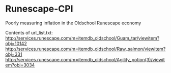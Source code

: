 # Runescape-CPI
Poorly measuring inflation in the Oldschool Runescape economy

Contents of url_list.txt:
http://services.runescape.com/m=itemdb_oldschool/Guam_tar/viewitem?obj=10142
http://services.runescape.com/m=itemdb_oldschool/Raw_salmon/viewitem?obj=331
http://services.runescape.com/m=itemdb_oldschool/Agility_potion(3)/viewitem?obj=3034
